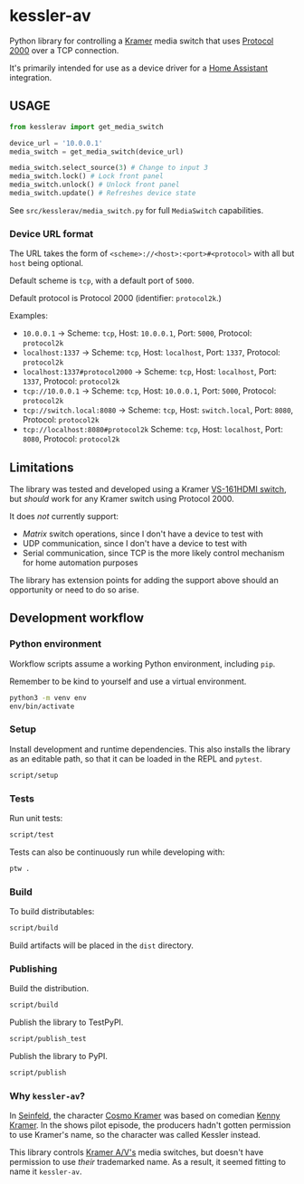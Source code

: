 # kessler-av

Python library for controlling a [Kramer][kramer] media switch that uses
[Protocol 2000][p2000] over a TCP connection.

It's primarily intended for use as a device driver for a [Home Assistant][ha]
integration.

## USAGE

```py
from kesslerav import get_media_switch

device_url = '10.0.0.1'
media_switch = get_media_switch(device_url)

media_switch.select_source(3) # Change to input 3
media_switch.lock() # Lock front panel
media_switch.unlock() # Unlock front panel
media_switch.update() # Refreshes device state
```

See `src/kesslerav/media_switch.py` for full `MediaSwitch` capabilities.

### Device URL format

The URL takes the form of `<scheme>://<host>:<port>#<protocol>` with all
but `host` being optional.

Default scheme is `tcp`, with a default port of `5000`.

Default protocol is Protocol 2000 (identifier: `protocol2k`.)

Examples:

+ `10.0.0.1` ->
  Scheme: `tcp`, Host: `10.0.0.1`, Port: `5000`, Protocol: `protocol2k`
+ `localhost:1337` ->
  Scheme: `tcp`, Host: `localhost`, Port: `1337`, Protocol: `protocol2k`
+ `localhost:1337#protocol2000` ->
  Scheme: `tcp`, Host: `localhost`, Port: `1337`, Protocol: `protocol2k`
+ `tcp://10.0.0.1` ->
  Scheme: `tcp`, Host: `10.0.0.1`, Port: `5000`, Protocol: `protocol2k`
+ `tcp://switch.local:8080` ->
  Scheme: `tcp`, Host: `switch.local`, Port: `8080`, Protocol: `protocol2k`
+ `tcp://localhost:8080#protocol2k`
  Scheme: `tcp`, Host: `localhost`, Port: `8080`, Protocol: `protocol2k`

## Limitations

The library was tested and developed using a Kramer [VS-161HDMI switch][vs161h],
but _should_ work for any Kramer switch using Protocol 2000.

It does _not_ currently support:

+ _Matrix_ switch operations, since I don't have a device to test with
+ UDP communication, since I don't have a device to test with
+ Serial communication, since TCP is the more likely control mechanism for home
automation purposes

The library has extension points for adding the support above should an
opportunity or need to do so arise.

## Development workflow

### Python environment

Workflow scripts assume a working Python environment, including `pip`.

Remember to be kind to yourself and use a virtual environment.

```sh
python3 -m venv env
env/bin/activate
```

### Setup

Install development and runtime dependencies. This also installs the library as an
editable path, so that it can be loaded in the REPL and `pytest`.

```sh
script/setup
```

### Tests

Run unit tests:

```sh
script/test
```

Tests can also be continuously run while developing with:

```sh
ptw .
```

### Build

To build distributables:

```sh
script/build
```

Build artifacts will be placed in the `dist` directory.

### Publishing

Build the distribution.

```sh
script/build
```

Publish the library to TestPyPI.

```sh
script/publish_test
```

Publish the library to PyPI.

```sh
script/publish
```

### Why `kessler-av`?

In [Seinfeld][sf], the character [Cosmo Kramer][ck] was based on comedian [Kenny
Kramer][kr2]. In the shows pilot episode, the producers hadn't gotten permission
to use Kramer's name, so the character was called Kessler instead.

This library controls [Kramer A/V's][kramer] media switches, but doesn't have
permission to use _their_ trademarked name. As a result, it seemed fitting to
name it `kessler-av`.

[ck]: https://en.wikipedia.org/wiki/Cosmo_Kramer
[ha]: https://www.home-assistant.io/
[kr2]: https://en.wikipedia.org/wiki/Kenny_Kramer
[kramer]: https://www.kramerav.com/
[p2000]: https://cdn.kramerav.com/web/downloads/tech-papers/protocol_2000_rev0_51.pdf
[sf]: https://en.wikipedia.org/wiki/Seinfeld
[vs161h]: https://www1.kramerav.com/au/product/VS-161H

